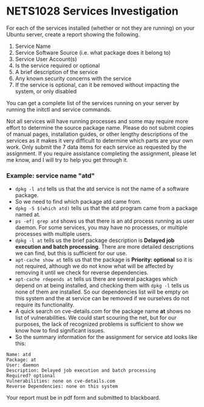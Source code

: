 # NETS1028 Services Investigation
For each of the services installed (whether or not they are running) on your Ubuntu server, create a report showing the following.

1. Service Name
1. Service Software Source (i.e. what package does it belong to)
1. Service User Account(s)
1. Is the service required or optional
1. A brief description of the service
1. Any known security concerns with the service
1. If the service is optional, can it be removed without impacting the system, or only disabled

You can get a complete list of the services running on your server by running the initctl and service commands.

Not all services will have running processes and some may require more effort to determine the source package name. Please do not submit copies of manual pages, installation guides, or other lengthy descriptions of the services as it makes it very difficult to determine which parts are your own work. Only submit the 7 data items for each service as requested by the assignment. If you require assistance completing the assignment, please let me know, and I will try to help you get through it.

### Example: service name "atd"

* `dpkg -l atd` tells us that the atd service is not the name of a software package.
* So we need to find which package atd came from.
* `dpkg -S $(which atd)` tells us that the atd program came from a package named at.
* `ps -ef| grep atd` shows us that there is an atd process running as user daemon. For some services, you may have no processes, or multiple processes with multiple users.
* `dpkg -l at` tells us the brief package description is **Delayed job execution and batch processing**. There are more detailed descriptions we can find, but this is sufficient for our use.
* `apt-cache show at` tells us that the package is **Priority: optional** so it is not required, although we do not know what will be affected by removing it until we check for reverse dependencies.
* `apt-cache rdepends at` tells us there are several packages which depend on at being installed, and checking them with `dpkg -l` tells us none of them are installed. So our dependencies list will be empty on this system and the at service can be removed if we ourselves do not require its functionality.
* A quick search on cve-details.com for the package name **at** shows no list of vulnerabilities. We could start scouring the net, but for our purposes, the lack of recognized problems is sufficient to show we know how to find significant issues.
* So the summary information for the assignment for service atd looks like this:
```
Name: atd
Package: at
User: daemon
Description: Delayed job execution and batch processing
Required? optional
Vulnerabilities: none on cve-details.com
Reverse Dependencies: none on this system
```
Your report must be in pdf form and submitted to blackboard.
